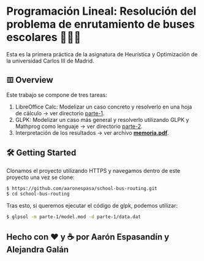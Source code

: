 # Programación Lineal: Resolución del problema de enrutamiento de buses escolares 🚌👨‍🏫
Esta es la primera práctica de la asignatura de Heurística y Optimización de la universidad Carlos III de Madrid.

## 𝌞 Overview
Este trabajo se compone de tres tareas:
1. LibreOffice Calc: Modelizar un caso concreto y resolverlo en una hoja de cálculo -> ver directorio [parte-1](https://github.com/aaronespasa/school-bus-routing/tree/main/parte-1).
2. GLPK: Modelizar un caso más general y resolverlo utilizando GLPK y Mathprog como lenguaje -> ver directorio [parte-2](https://github.com/aaronespasa/school-bus-routing/tree/main/parte-2).
3. Interpretación de los resultados -> ver archivo **[memoria.pdf](https://github.com/aaronespasa/school-bus-routing/blob/main/memoria.pdf)**.

## 🛠 Getting Started
Clonamos el proyecto utilizando HTTPS y navegamos dentro de este proyecto una vez se clone:
```sh
$ https://github.com/aaronespasa/school-bus-routing.git
$ cd school-bus-routing
```

Tras esto, si queremos ejecutar el código de glpk, podemos utilizar:
```sh
$ glpsol -m parte-1/model.mod -d parte-1/data.dat
```

## Hecho con ❤️ y ☕️ por Aarón Espasandín y Alejandra Galán
